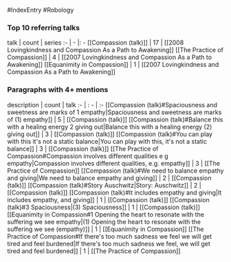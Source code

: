 #IndexEntry #Robology

### Top 10 referring talks
talk | count | series
:- | - |: -
[[Compassion (talk)]] | 17 | [[2008 Lovingkindness and Compassion As a Path to Awakening]]
[[The Practice of Compassion]] | 4 | [[2007 Lovingkindness and Compassion As a Path to Awakening]]
[[Equanimity in Compassion]] | 1 | [[2007 Lovingkindness and Compassion As a Path to Awakening]]

### Paragraphs with 4+ mentions
description | count | talk
:- | : - | :-
[[Compassion (talk)#Spaciousness and sweetness are marks of 1 empathy\|Spaciousness and sweetness are marks of (1) empathy]] | 5 | [[Compassion (talk)]]
[[Compassion (talk)#Balance this with a healing energy 2 giving out\|Balance this with a healing energy (2) giving out]] | 3 | [[Compassion (talk)]]
[[Compassion (talk)#You can play with this it's not a static balance\|You can play with this, it's not a static balance]] | 3 | [[Compassion (talk)]]
[[The Practice of Compassion#Compassion involves different qualities e g empathy\|Compassion involves different qualities, e.g. empathy]] | 3 | [[The Practice of Compassion]]
[[Compassion (talk)#We need to balance empathy and giving\|We need to balance empathy and giving]] | 2 | [[Compassion (talk)]]
[[Compassion (talk)#Story Auschwitz\|Story: Auschwitz]] | 2 | [[Compassion (talk)]]
[[Compassion (talk)#It includes empathy and giving\|It includes empathy, and giving]] | 1 | [[Compassion (talk)]]
[[Compassion (talk)#3 Spaciousness\|(3) Spaciousness]] | 1 | [[Compassion (talk)]]
[[Equanimity in Compassion#1 Opening the heart to resonate with the suffering we see empathy\|(1) Opening the heart to resonate with the suffering we see (empathy)]] | 1 | [[Equanimity in Compassion]]
[[The Practice of Compassion#If there's too much sadness we feel we will get tired and feel burdened\|If there's too much sadness we feel, we will get tired and feel burdened]] | 1 | [[The Practice of Compassion]]

